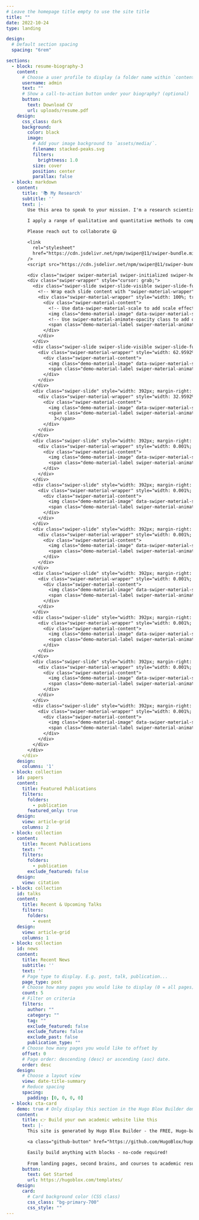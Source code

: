 ```yaml
---
# Leave the homepage title empty to use the site title
title: ""
date: 2022-10-24
type: landing

design:
  # Default section spacing
  spacing: "6rem"

sections:
  - block: resume-biography-3
    content:
      # Choose a user profile to display (a folder name within `content/authors/`)
      username: admin
      text: ""
      # Show a call-to-action button under your biography? (optional)
      button:
        text: Download CV
        url: uploads/resume.pdf
    design:
      css_class: dark
      background:
        color: black
        image:
          # Add your image background to `assets/media/`.
          filename: stacked-peaks.svg
          filters:
            brightness: 1.0
          size: cover
          position: center
          parallax: false
  - block: markdown
    content:
      title: '📚 My Research'
      subtitle: ''
      text: |-
        Use this area to speak to your mission. I'm a research scientist in the Moonshot team at DeepMind. I blog about machine learning, deep learning, and moonshots.

        I apply a range of qualitative and quantitative methods to comprehensively investigate the role of science and technology in the economy.
        
        Please reach out to collaborate 😃

        <link
          rel="stylesheet"
          href="https://cdn.jsdelivr.net/npm/swiper@11/swiper-bundle.min.css"
        />
        <script src="https://cdn.jsdelivr.net/npm/swiper@11/swiper-bundle.min.js"></script>

        <div class="swiper swiper-material swiper-initialized swiper-horizontal swiper-watch-progress" style="--swiper-material-slide-size: 392px;">
        <div class="swiper-wrapper" style="cursor: grab;">
          <div class="swiper-slide swiper-slide-visible swiper-slide-fully-visible swiper-slide-active" style="width: 392px; margin-right: 16px; --swiper-material-scale: 1;">
            <!-- Wrap each slide content with "swiper-material-wrapper" and "swiper-material-content" elements -->
            <div class="swiper-material-wrapper" style="width: 100%; transform: translate3d(0px, 0px, 0px);">
              <div class="swiper-material-content">
                <!-- Use data-swiper-material-scale to add scale effect on required elements -->
                <img class="demo-material-image" data-swiper-material-scale="1.25" src="https://sksla123.github.io/media/stacked-peaks.svg" style="transform: scale(1);">
                <!-- Use swiper-material-animate-opacity class to add opacity animation on required elements -->
                <span class="demo-material-label swiper-material-animate-opacity" style="opacity: 1;">Slide 1</span>
              </div>
            </div>
          </div>
          <div class="swiper-slide swiper-slide-visible swiper-slide-fully-visible swiper-slide-next" style="width: 392px; margin-right: 16px; --swiper-material-scale: 0.6295918367346939;">
            <div class="swiper-material-wrapper" style="width: 62.9592%; transform: translate3d(0px, 0px, 0px);">
              <div class="swiper-material-content">
                <img class="demo-material-image" data-swiper-material-scale="1.25" src="https://sksla123.github.io/media/stacked-peaks.svg" style="transform: scale(1.0926);">
                <span class="demo-material-label swiper-material-animate-opacity" style="opacity: 1.15596e-05;">Slide 2</span>
              </div>
            </div>
          </div>
          <div class="swiper-slide" style="width: 392px; margin-right: 16px; --swiper-material-scale: 0.32959183673469383;">
            <div class="swiper-material-wrapper" style="width: 32.9592%; transform: translate3d(-145.2px, 0px, 0px);">
              <div class="swiper-material-content">
                <img class="demo-material-image" data-swiper-material-scale="1.25" src="https://sksla123.github.io/media/stacked-peaks.svg" style="transform: scale(1.1676);">
                <span class="demo-material-label swiper-material-animate-opacity" style="opacity: 0;">Slide
                  3</span>
              </div>
            </div>
          </div>
          <div class="swiper-slide" style="width: 392px; margin-right: 16px; --swiper-material-scale: 0.00001;">
            <div class="swiper-material-wrapper" style="width: 0.001%; transform: translate3d(-424px, 0px, 0px);">
              <div class="swiper-material-content">
                <img class="demo-material-image" data-swiper-material-scale="1.25" src="https://sksla123.github.io/media/stacked-peaks.svg" style="transform: scale(1.25);">
                <span class="demo-material-label swiper-material-animate-opacity" style="opacity: 0;">Slide 4</span>
              </div>
            </div>
          </div>
          <div class="swiper-slide" style="width: 392px; margin-right: 16px; --swiper-material-scale: 0.00001;">
            <div class="swiper-material-wrapper" style="width: 0.001%; transform: translate3d(-832px, 0px, 0px);">
              <div class="swiper-material-content">
                <img class="demo-material-image" data-swiper-material-scale="1.25" src="https://sksla123.github.io/media/stacked-peaks.svg" style="transform: scale(1.25);">
                <span class="demo-material-label swiper-material-animate-opacity" style="opacity: 0;">Slide 5</span>
              </div>
            </div>
          </div>
          <div class="swiper-slide" style="width: 392px; margin-right: 16px; --swiper-material-scale: 0.00001;">
            <div class="swiper-material-wrapper" style="width: 0.001%; transform: translate3d(-1240px, 0px, 0px);">
              <div class="swiper-material-content">
                <img class="demo-material-image" data-swiper-material-scale="1.25" src="https://sksla123.github.io/media/stacked-peaks.svg" style="transform: scale(1.25);">
                <span class="demo-material-label swiper-material-animate-opacity" style="opacity: 0;">Slide 6</span>
              </div>
            </div>
          </div>
          <div class="swiper-slide" style="width: 392px; margin-right: 16px; --swiper-material-scale: 0.00001;">
            <div class="swiper-material-wrapper" style="width: 0.001%; transform: translate3d(-1648px, 0px, 0px);">
              <div class="swiper-material-content">
                <img class="demo-material-image" data-swiper-material-scale="1.25" src="https://sksla123.github.io/media/stacked-peaks.svg" style="transform: scale(1.25);">
                <span class="demo-material-label swiper-material-animate-opacity" style="opacity: 0;">Slide 7</span>
              </div>
            </div>
          </div>
          <div class="swiper-slide" style="width: 392px; margin-right: 16px; --swiper-material-scale: 0.00001;">
            <div class="swiper-material-wrapper" style="width: 0.001%; transform: translate3d(-2056px, 0px, 0px);">
              <div class="swiper-material-content">
                <img class="demo-material-image" data-swiper-material-scale="1.25" src="https://sksla123.github.io/media/stacked-peaks.svg" style="transform: scale(1.25);">
                <span class="demo-material-label swiper-material-animate-opacity" style="opacity: 0;">Slide 8</span>
              </div>
            </div>
          </div>
          <div class="swiper-slide" style="width: 392px; margin-right: 16px; --swiper-material-scale: 0.00001;">
            <div class="swiper-material-wrapper" style="width: 0.001%; transform: translate3d(-2464px, 0px, 0px);">
              <div class="swiper-material-content">
                <img class="demo-material-image" data-swiper-material-scale="1.25" src="https://sksla123.github.io/media/stacked-peaks.svg" style="transform: scale(1.25);">
                <span class="demo-material-label swiper-material-animate-opacity" style="opacity: 0;">Slide 9</span>
              </div>
            </div>
          </div>
          <div class="swiper-slide" style="width: 392px; margin-right: 16px; --swiper-material-scale: 0.00001;">
            <div class="swiper-material-wrapper" style="width: 0.001%; transform: translate3d(-2872px, 0px, 0px);">
              <div class="swiper-material-content">
                <img class="demo-material-image" data-swiper-material-scale="1.25" src="https://sksla123.github.io/media/stacked-peaks.svg" style="transform: scale(1.25);">
                <span class="demo-material-label swiper-material-animate-opacity" style="opacity: 0;">Slide 10</span>
              </div>
            </div>
          </div>
        </div>
      </div>
    design:
      columns: '1'
  - block: collection
    id: papers
    content:
      title: Featured Publications
      filters:
        folders:
          - publication
        featured_only: true
    design:
      view: article-grid
      columns: 2
  - block: collection
    content:
      title: Recent Publications
      text: ""
      filters:
        folders:
          - publication
        exclude_featured: false
    design:
      view: citation
  - block: collection
    id: talks
    content:
      title: Recent & Upcoming Talks
      filters:
        folders:
          - event
    design:
      view: article-grid
      columns: 1
  - block: collection
    id: news
    content:
      title: Recent News
      subtitle: ''
      text: ''
      # Page type to display. E.g. post, talk, publication...
      page_type: post
      # Choose how many pages you would like to display (0 = all pages)
      count: 5
      # Filter on criteria
      filters:
        author: ""
        category: ""
        tag: ""
        exclude_featured: false
        exclude_future: false
        exclude_past: false
        publication_type: ""
      # Choose how many pages you would like to offset by
      offset: 0
      # Page order: descending (desc) or ascending (asc) date.
      order: desc
    design:
      # Choose a layout view
      view: date-title-summary
      # Reduce spacing
      spacing:
        padding: [0, 0, 0, 0]
  - block: cta-card
    demo: true # Only display this section in the Hugo Blox Builder demo site
    content:
      title: 👉 Build your own academic website like this
      text: |-
        This site is generated by Hugo Blox Builder - the FREE, Hugo-based open source website builder trusted by 250,000+ academics like you.

        <a class="github-button" href="https://github.com/HugoBlox/hugo-blox-builder" data-color-scheme="no-preference: light; light: light; dark: dark;" data-icon="octicon-star" data-size="large" data-show-count="true" aria-label="Star HugoBlox/hugo-blox-builder on GitHub">Star</a>

        Easily build anything with blocks - no-code required!
        
        From landing pages, second brains, and courses to academic resumés, conferences, and tech blogs.
      button:
        text: Get Started
        url: https://hugoblox.com/templates/
    design:
      card:
        # Card background color (CSS class)
        css_class: "bg-primary-700"
        css_style: ""
---
```

